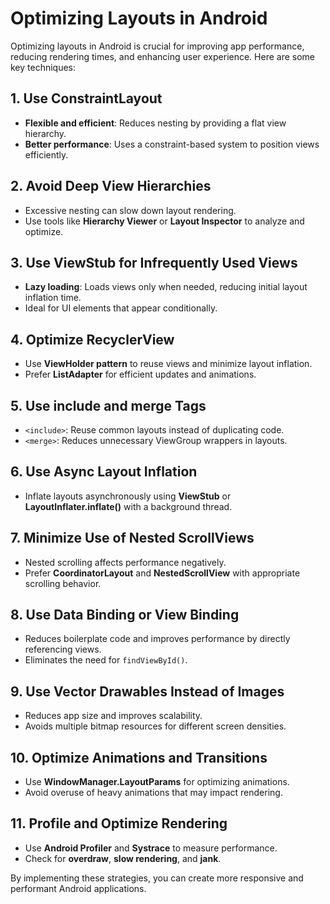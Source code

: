# Optimizing Layouts in Android

Optimizing layouts in Android is crucial for improving app performance, reducing rendering times, and enhancing user experience. Here are some key techniques:

## 1. Use ConstraintLayout
- **Flexible and efficient**: Reduces nesting by providing a flat view hierarchy.
- **Better performance**: Uses a constraint-based system to position views efficiently.

## 2. Avoid Deep View Hierarchies
- Excessive nesting can slow down layout rendering.
- Use tools like **Hierarchy Viewer** or **Layout Inspector** to analyze and optimize.

## 3. Use ViewStub for Infrequently Used Views
- **Lazy loading**: Loads views only when needed, reducing initial layout inflation time.
- Ideal for UI elements that appear conditionally.

## 4. Optimize RecyclerView
- Use **ViewHolder pattern** to reuse views and minimize layout inflation.
- Prefer **ListAdapter** for efficient updates and animations.

## 5. Use include and merge Tags
- `<include>`: Reuse common layouts instead of duplicating code.
- `<merge>`: Reduces unnecessary ViewGroup wrappers in layouts.

## 6. Use Async Layout Inflation
- Inflate layouts asynchronously using **ViewStub** or **LayoutInflater.inflate()** with a background thread.

## 7. Minimize Use of Nested ScrollViews
- Nested scrolling affects performance negatively.
- Prefer **CoordinatorLayout** and **NestedScrollView** with appropriate scrolling behavior.

## 8. Use Data Binding or View Binding
- Reduces boilerplate code and improves performance by directly referencing views.
- Eliminates the need for `findViewById()`.

## 9. Use Vector Drawables Instead of Images
- Reduces app size and improves scalability.
- Avoids multiple bitmap resources for different screen densities.

## 10. Optimize Animations and Transitions
- Use **WindowManager.LayoutParams** for optimizing animations.
- Avoid overuse of heavy animations that may impact rendering.

## 11. Profile and Optimize Rendering
- Use **Android Profiler** and **Systrace** to measure performance.
- Check for **overdraw**, **slow rendering**, and **jank**.

By implementing these strategies, you can create more responsive and performant Android applications.
